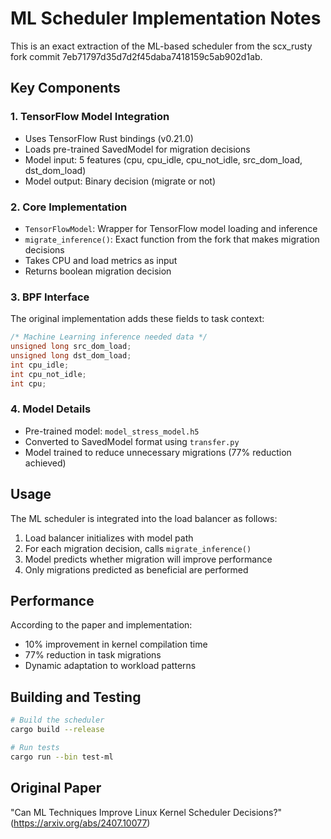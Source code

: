 # ML Scheduler Implementation Notes

This is an exact extraction of the ML-based scheduler from the scx_rusty fork commit 7eb71797d35d7d2f45daba7418159c5ab902d1ab.

## Key Components

### 1. TensorFlow Model Integration
- Uses TensorFlow Rust bindings (v0.21.0)
- Loads pre-trained SavedModel for migration decisions
- Model input: 5 features (cpu, cpu_idle, cpu_not_idle, src_dom_load, dst_dom_load)
- Model output: Binary decision (migrate or not)

### 2. Core Implementation
- `TensorFlowModel`: Wrapper for TensorFlow model loading and inference
- `migrate_inference()`: Exact function from the fork that makes migration decisions
- Takes CPU and load metrics as input
- Returns boolean migration decision

### 3. BPF Interface
The original implementation adds these fields to task context:
```c
/* Machine Learning inference needed data */
unsigned long src_dom_load;
unsigned long dst_dom_load;
int cpu_idle;
int cpu_not_idle;
int cpu;
```

### 4. Model Details
- Pre-trained model: `model_stress_model.h5`
- Converted to SavedModel format using `transfer.py`
- Model trained to reduce unnecessary migrations (77% reduction achieved)

## Usage

The ML scheduler is integrated into the load balancer as follows:
1. Load balancer initializes with model path
2. For each migration decision, calls `migrate_inference()`
3. Model predicts whether migration will improve performance
4. Only migrations predicted as beneficial are performed

## Performance
According to the paper and implementation:
- 10% improvement in kernel compilation time
- 77% reduction in task migrations
- Dynamic adaptation to workload patterns

## Building and Testing
```bash
# Build the scheduler
cargo build --release

# Run tests
cargo run --bin test-ml
```

## Original Paper
"Can ML Techniques Improve Linux Kernel Scheduler Decisions?" (https://arxiv.org/abs/2407.10077)